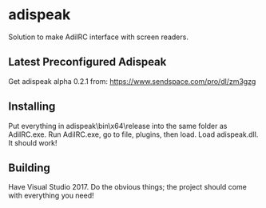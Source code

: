 # adispeak
Solution to make AdiIRC interface with screen readers.

## Latest Preconfigured Adispeak

Get adispeak alpha 0.2.1 from:
https://www.sendspace.com/pro/dl/zm3gzg

## Installing

Put everything in adispeak\bin\x64\release into the same folder as AdiIRC.exe. Run AdiIRC.exe, go to file, plugins, then load. Load adispeak.dll.  It should work!  

## Building

Have Visual Studio 2017. Do the obvious things; the project should come with everything you need!
